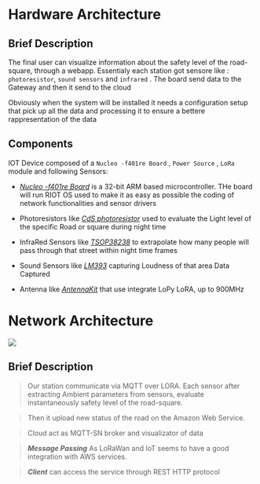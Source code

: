 
# Hardware Architecture

## Brief Description
The final user can visualize information about the safety level of the road-square, through a webapp. Essentialy each station got sensore like : `photoresistor`, `sound sensors` and `infrared` . The board send data to the Gateway and then it send to the cloud
  
Obviously when the system will be installed it needs a configuration setup that pick up all the data and processing it to ensure a bettere rappresentation of the data


## Components

IOT Device composed of a `Nucleo -f401re Board` , `Power Source` , `LoRa` module and following Sensors:

- [*Nucleo -f401re Board*](https://www.st.com/en/evaluation-tools/nucleo-f401re.html) is a 32-bit ARM based microcontroller. THe board will run RIOT OS used to make it as easy as possible the coding of network functionalities and sensor drivers

- Photoresistors like [*CdS photoresistor*](https://www.adafruit.com/product/161) used to evaluate the Light level of the specific Road or square during night time

- InfraRed Sensors like [*TSOP38238*](https://www.adafruit.com/product/157) to extrapolate how many people will pass through that street within night time frames

- Sound Sensors like [*LM393*](https://components101.com/modules/lm393-sound-detection-sensor-module) capturing Loudness of that area Data Captured 

- Antenna like [*AntennaKit*](https://www.adafruit.com/product/3340) that use integrate LoPy LoRA, up to 900MHz 


# Network Architecture

![](https://github.com/nardoz-dev/projectName/blob/main/docs/sharedpictures/IoTDiagram.png)

## Brief Description
> Our station communicate via MQTT over LORA. Each sensor after extracting Ambient parameters from sensors, evaluate instantaneously safety level of the road-square. 

> Then it upload new status of the road on the Amazon Web Service. 

> Cloud act as MQTT-SN broker and visualizator of data

> ***Message Passing*** As LoRaWan and IoT seems to have a good integration with AWS services.


> ***Client*** can access the service through REST HTTP protocol
